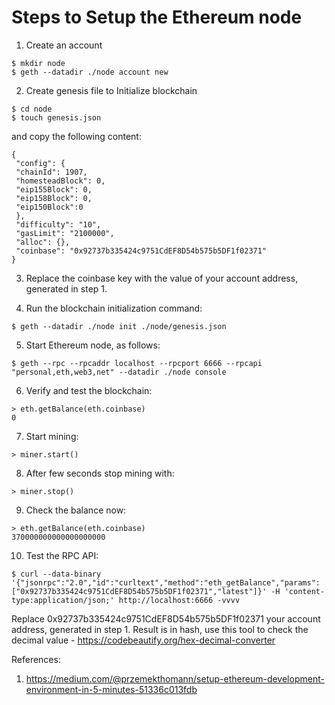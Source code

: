 # Steps to Setup the Ethereum node

1. Create an account

```
$ mkdir node
$ geth --datadir ./node account new
```

2. Create genesis file to Initialize blockchain

```
$ cd node
$ touch genesis.json
```
and copy the following content:

```
{
 "config": {
 "chainId": 1907,
 "homesteadBlock": 0,
 "eip155Block": 0,
 "eip158Block": 0,
 "eip150Block":0
 },
 "difficulty": "10",
 "gasLimit": "2100000",
 "alloc": {},
 "coinbase": "0x92737b335424c9751CdEF8D54b575b5DF1f02371"
}
```

3. Replace the coinbase key with the value of your account address, generated in step 1.

4. Run the blockchain initialization command:

```
$ geth --datadir ./node init ./node/genesis.json
```

5. Start Ethereum node, as follows:

```
$ geth --rpc --rpcaddr localhost --rpcport 6666 --rpcapi "personal,eth,web3,net" --datadir ./node console
```

6. Verify and test the blockchain:

```
> eth.getBalance(eth.coinbase)
0
```

7. Start mining:

```
> miner.start()
```

8. After few seconds stop mining with:

```
> miner.stop()
```

9. Check the balance now:

```
> eth.getBalance(eth.coinbase)
370000000000000000000
```

10. Test the RPC API:

```
$ curl --data-binary '{"jsonrpc":"2.0","id":"curltext","method":"eth_getBalance","params":["0x92737b335424c9751CdEF8D54b575b5DF1f02371","latest"]}' -H 'content-type:application/json;' http://localhost:6666 -vvvv
```

Replace 0x92737b335424c9751CdEF8D54b575b5DF1f02371 your account address, generated in step 1. Result is in hash, use this tool to check the decimal value - https://codebeautify.org/hex-decimal-converter


References:

1. https://medium.com/@przemekthomann/setup-ethereum-development-environment-in-5-minutes-51336c013fdb
